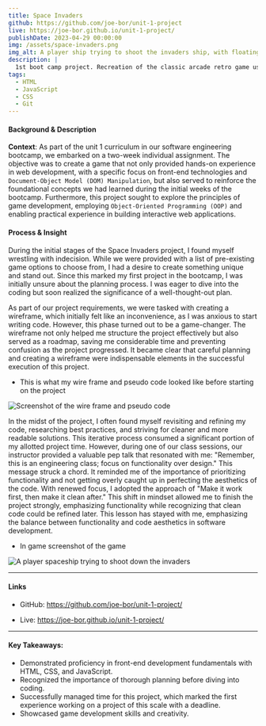 ```yaml
---
title: Space Invaders
github: https://github.com/joe-bor/unit-1-project
live: https://joe-bor.github.io/unit-1-project/
publishDate: 2023-04-29 00:00:00
img: /assets/space-invaders.png
img_alt: A player ship trying to shoot the invaders ship, with floating stars in the background
description: |
  1st boot camp project. Recreation of the classic arcade retro game using HTML, CSS and Vanilla JavaScript.
tags:
  - HTML
  - JavaScript
  - CSS
  - Git
---
```


#### Background & Description

**Context**: As part of the unit 1 curriculum in our software engineering bootcamp, we embarked on a two-week individual assignment. The objective was to create a game that not only provided hands-on experience in web development, with a specific focus on front-end technologies and `Document-Object Model (DOM) Manipulation`, but also served to reinforce the foundational concepts we had learned during the initial weeks of the bootcamp. Furthermore, this project sought to explore the principles of game development, employing `Object-Oriented Programming (OOP)` and enabling practical experience in building interactive web applications.

#### Process & Insight

During the initial stages of the Space Invaders project, I found myself wrestling with indecision. While we were provided with a list of pre-existing game options to choose from, I had a desire to create something unique and stand out. Since this marked my first project in the bootcamp, I was initially unsure about the planning process. I was eager to dive into the coding but soon realized the significance of a well-thought-out plan.

As part of our project requirements, we were tasked with creating a wireframe, which initially felt like an inconvenience, as I was anxious to start writing code. However, this phase turned out to be a game-changer. The wireframe not only helped me structure the project effectively but also served as a roadmap, saving me considerable time and preventing confusion as the project progressed. It became clear that careful planning and creating a wireframe were indispensable elements in the successful execution of this project.

- This is what my wire frame and pseudo code looked like before starting on the project

![Screenshot of the wire frame and pseudo code](https://i.imgur.com/L5mwnB3.png)

In the midst of the project, I often found myself revisiting and refining my code, researching best practices, and striving for cleaner and more readable solutions. This iterative process consumed a significant portion of my allotted project time. However, during one of our class sessions, our instructor provided a valuable pep talk that resonated with me: "Remember, this is an engineering class; focus on functionality over design." This message struck a chord. It reminded me of the importance of prioritizing functionality and not getting overly caught up in perfecting the aesthetics of the code. With renewed focus, I adopted the approach of "Make it work first, then make it clean after." This shift in mindset allowed me to finish the project strongly, emphasizing functionality while recognizing that clean code could be refined later. This lesson has stayed with me, emphasizing the balance between functionality and code aesthetics in software development.

- In game screenshot of the game

![A player spaceship trying to shoot down the invaders](https://i.imgur.com/TZK1ps3.png)

---


#### Links

- GitHub: <https://github.com/joe-bor/unit-1-project/>

- Live: <https://joe-bor.github.io/unit-1-project/>

---

#### Key Takeaways:
- Demonstrated proficiency in front-end development fundamentals with HTML, CSS, and JavaScript.
- Recognized the importance of thorough planning before diving into coding.
- Successfully managed time for this project, which marked the first experience working on a project of this scale with a deadline.
- Showcased game development skills and creativity.